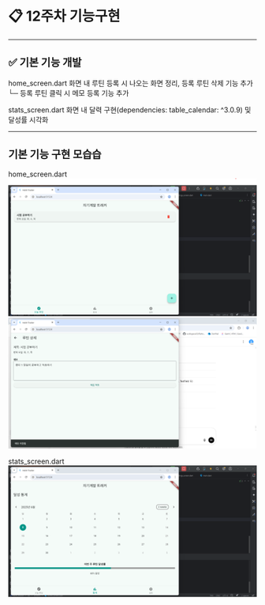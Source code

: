 # 📋 12주차 기능구현 

---

## ✅ 기본 기능 개발 

home_screen.dart 화면 내 루틴 등록 시 나오는 화면 정리, 등록 루틴 삭제 기능 추가   
└─ 등록 루틴 클릭 시 메모 등록 기능 추가

stats_screen.dart 화면 내 달력 구현(dependencies: table_calendar: ^3.0.9) 및 달성률 시각화


---

## 기본 기능 구현 모습습

home_screen.dart
![코드 실행 결과](./images/routine1.png)
![코드 실행 결과](./images/routine2.png)


stats_screen.dart
![코드 실행 결과](./images/stats1.png)

